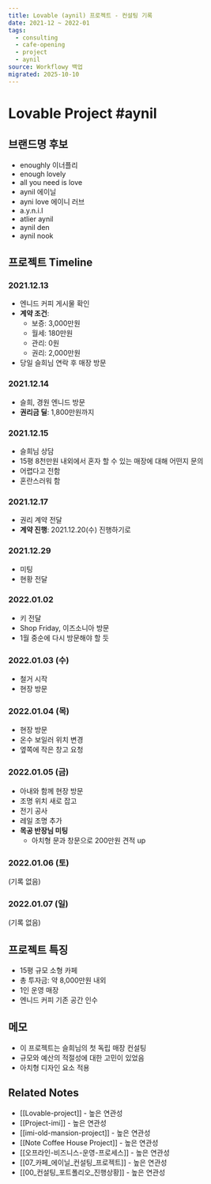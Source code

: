 ```yaml
---
title: Lovable (aynil) 프로젝트 - 컨설팅 기록
date: 2021-12 ~ 2022-01
tags:
  - consulting
  - cafe-opening
  - project
  - aynil
source: Workflowy 백업
migrated: 2025-10-10
---
```


# Lovable Project #aynil

## 브랜드명 후보
- enoughly 이너플리
- enough lovely
- all you need is love
- aynil 에이닐
- ayni love 에이니 러브
- a.y.n.i.l
- atlier aynil
- aynil den
- aynil nook

## 프로젝트 Timeline

### 2021.12.13
- 엔니드 커피 게시물 확인
- **계약 조건**:
  - 보증: 3,000만원
  - 월세: 180만원
  - 관리: 0원
  - 권리: 2,000만원
- 당일 슬희님 연락 후 매장 방문

### 2021.12.14
- 슬희, 경원 엔니드 방문
- **권리금 딜**: 1,800만원까지

### 2021.12.15
- 슬희님 상담
- 15평 8천만원 내외에서 혼자 할 수 있는 매장에 대해 어떤지 문의
- 어렵다고 전함
- 혼란스러워 함

### 2021.12.17
- 권리 계약 전달
- **계약 진행**: 2021.12.20(수) 진행하기로

### 2021.12.29
- 미팅
- 현황 전달

### 2022.01.02
- 키 전달
- Shop Friday, 이즈소니아 방문
- 1월 중순에 다시 방문해야 할 듯

### 2022.01.03 (수)
- 철거 시작
- 현장 방문

### 2022.01.04 (목)
- 현장 방문
- 온수 보일러 위치 변경
- 옆쪽에 작은 창고 요청

### 2022.01.05 (금)
- 아내와 함께 현장 방문
- 조명 위치 새로 잡고
- 전기 공사
- 레일 조명 추가
- **목공 반장님 미팅**
  - 아치형 문과 창문으로 200만원 견적 up

### 2022.01.06 (토)
(기록 없음)

### 2022.01.07 (일)
(기록 없음)

## 프로젝트 특징
- 15평 규모 소형 카페
- 총 투자금: 약 8,000만원 내외
- 1인 운영 매장
- 엔니드 커피 기존 공간 인수

## 메모
- 이 프로젝트는 슬희님의 첫 독립 매장 컨설팅
- 규모와 예산의 적절성에 대한 고민이 있었음
- 아치형 디자인 요소 적용

## Related Notes
- [[Lovable-project]] - 높은 연관성
- [[Project-imi]] - 높은 연관성
- [[imi-old-mansion-project]] - 높은 연관성
- [[Note Coffee House Project]] - 높은 연관성
- [[오프라인-비즈니스-운영-프로세스]] - 높은 연관성
- [[07_카페_에이닐_컨설팅_프로젝트]] - 높은 연관성
- [[00_컨설팅_포트폴리오_진행상황]] - 높은 연관성
